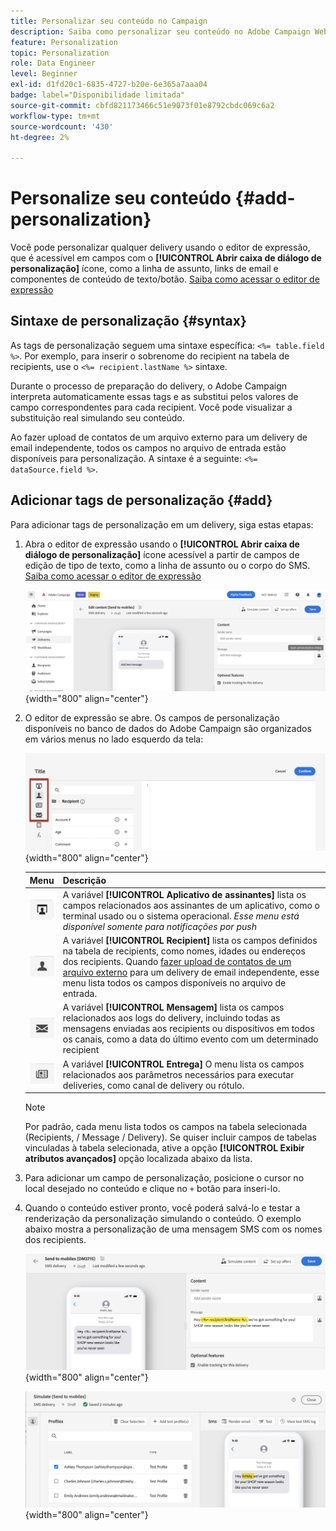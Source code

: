 ```yaml
---
title: Personalizar seu conteúdo no Campaign
description: Saiba como personalizar seu conteúdo no Adobe Campaign Web
feature: Personalization
topic: Personalization
role: Data Engineer
level: Beginner
exl-id: d1fd20c1-6835-4727-b20e-6e365a7aaa04
badge: label="Disponibilidade limitada"
source-git-commit: cbfd821173466c51e9073f01e8792cbdc069c6a2
workflow-type: tm+mt
source-wordcount: '430'
ht-degree: 2%

---
```



# Personalize seu conteúdo {#add-personalization}

Você pode personalizar qualquer delivery usando o editor de expressão, que é acessível em campos com o **[!UICONTROL Abrir caixa de diálogo de personalização]** ícone, como a linha de assunto, links de email e componentes de conteúdo de texto/botão. [Saiba como acessar o editor de expressão](gs-personalization.md/#access)

## Sintaxe de personalização {#syntax}

As tags de personalização seguem uma sintaxe específica: `<%= table.field %>`. Por exemplo, para inserir o sobrenome do recipient na tabela de recipients, use o `<%= recipient.lastName %>` sintaxe.

Durante o processo de preparação do delivery, o Adobe Campaign interpreta automaticamente essas tags e as substitui pelos valores de campo correspondentes para cada recipient. Você pode visualizar a substituição real simulando seu conteúdo.

Ao fazer upload de contatos de um arquivo externo para um delivery de email independente, todos os campos no arquivo de entrada estão disponíveis para personalização. A sintaxe é a seguinte: `<%= dataSource.field %>`.

## Adicionar tags de personalização {#add}

Para adicionar tags de personalização em um delivery, siga estas etapas:

1. Abra o editor de expressão usando o **[!UICONTROL Abrir caixa de diálogo de personalização]** ícone acessível a partir de campos de edição de tipo de texto, como a linha de assunto ou o corpo do SMS. [Saiba como acessar o editor de expressão](gs-personalization.md/#access)

   ![](assets/perso-access.png){width="800" align="center"}

1. O editor de expressão se abre. Os campos de personalização disponíveis no banco de dados do Adobe Campaign são organizados em vários menus no lado esquerdo da tela:

   ![](assets/perso-insert-field.png){width="800" align="center"}

   | Menu | Descrição |
   |-----|------------|
   | ![](assets/do-not-localize/perso-subscribers-menu.png) | A variável **[!UICONTROL Aplicativo de assinantes]** lista os campos relacionados aos assinantes de um aplicativo, como o terminal usado ou o sistema operacional. *Esse menu está disponível somente para notificações por push* |
   | ![](assets/do-not-localize/perso-recipients-menu.png) | A variável **[!UICONTROL Recipient]** lista os campos definidos na tabela de recipients, como nomes, idades ou endereços dos recipients. Quando [fazer upload de contatos de um arquivo externo](../audience/file-audience.md) para um delivery de email independente, esse menu lista todos os campos disponíveis no arquivo de entrada. |
   | ![](assets/do-not-localize/perso-message-menu.png) | A variável **[!UICONTROL Mensagem]** lista os campos relacionados aos logs do delivery, incluindo todas as mensagens enviadas aos recipients ou dispositivos em todos os canais, como a data do último evento com um determinado recipient |
   | ![](assets/do-not-localize/perso-delivery-menu.png) | A variável **[!UICONTROL Entrega]** O menu lista os campos relacionados aos parâmetros necessários para executar deliveries, como canal de delivery ou rótulo. |

   >[!NOTE]
   >
   >Por padrão, cada menu lista todos os campos na tabela selecionada (Recipients, / Message / Delivery). Se quiser incluir campos de tabelas vinculadas à tabela selecionada, ative a opção **[!UICONTROL Exibir atributos avançados]** opção localizada abaixo da lista.

1. Para adicionar um campo de personalização, posicione o cursor no local desejado no conteúdo e clique no `+` botão para inseri-lo.

1. Quando o conteúdo estiver pronto, você poderá salvá-lo e testar a renderização da personalização simulando o conteúdo. O exemplo abaixo mostra a personalização de uma mensagem SMS com os nomes dos recipients.

   ![](assets/perso-preview1.png){width="800" align="center"}

   ![](assets/perso-preview2.png){width="800" align="center"}
